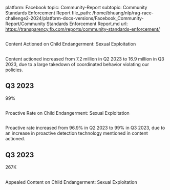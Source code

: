 platform: Facebook
topic: Community-Report
subtopic: Community Standards Enforcement Report
file_path: /home/bhuang/nlp/rag-race-challenge2-2024/platform-docs-versions/Facebook_Community-Report/Community Standards Enforcement Report.md
url: https://transparency.fb.com/reports/community-standards-enforcement/

## 

Content Actioned on Child Endangerment: Sexual Exploitation

## 

Content actioned increased from 7.2 million in Q2 2023 to 16.9 million in Q3 2023, due to a large takedown of coordinated behavior violating our policies.

[](https://transparency.fb.com/reports/community-standards-enforcement/child-nudity-and-sexual-exploitation/facebook/#content-actioned)

## Q3 2023

99%

## 

Proactive Rate on Child Endangerment: Sexual Exploitation

## 

Proactive rate increased from 96.9% in Q2 2023 to 99% in Q3 2023, due to an increase in proactive detection technology mentioned in content actioned.

[](https://transparency.fb.com/reports/community-standards-enforcement/child-nudity-and-sexual-exploitation/facebook/#proactive-rate)

## Q3 2023

267K

## 

Appealed Content on Child Endangerment: Sexual Exploitation